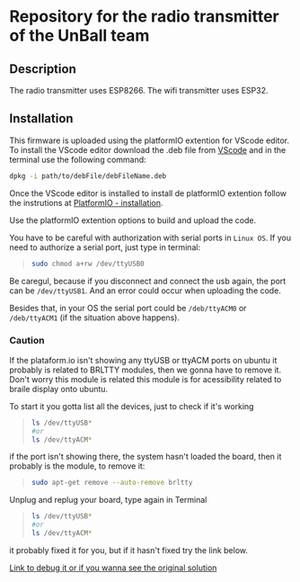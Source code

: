 # Repository for the radio transmitter of the UnBall team

## Description 

The radio transmitter uses ESP8266. 
The wifi transmitter uses ESP32.

## Installation

This firmware is uploaded using the platformIO extention for VScode editor.
To install the VScode editor download the .deb file from [VScode](https://code.visualstudio.com/) and in the terminal use the following command: 
```bash
dpkg -i path/to/debFile/debFileName.deb 
```

Once the VScode editor is installed to install de platformIO extention follow the instrutions at [PlatformIO - installation](https://platformio.org/install/ide?install=vscode).

Use the platformIO extention options to build and upload the code.

You have to be careful with authorization with serial ports in ``Linux OS``. If you need to authorize a serial port, just type in terminal: 

> ```bash
> sudo chmod a+rw /dev/ttyUSB0
> ```

Be caregul, because if you disconnect and connect the usb again, the port can be ```/dev/ttyUSB1```. And an error could occur when uploading the code. 

Besides that, in your OS the serial port could be ```/deb/ttyACM0``` or ```/deb/ttyACM1``` (if the situation above happens). 

### Caution 

If the plataform.io isn't showing any ttyUSB or ttyACM ports on ubuntu it probably is related to BRLTTY modules, then we gonna have to remove it. Don't worry this module is related this module is for acessibility related to braile display onto ubuntu.

To start it you gotta list all the devices, just to check if it's working

> ```bash
> ls /dev/ttyUSB* 
> #or 
> ls /dev/ttyACM*
> ```

if the port isn't showing there, the system hasn't loaded the board, then it probably is the module, to remove it:

> ```bash
> sudo apt-get remove --auto-remove brltty
> ```

Unplug and replug your board, type again in Terminal
> ```bash
> ls /dev/ttyUSB* 
> #or 
> ls /dev/ttyACM*
> ```

it probably fixed it for you, but if it hasn't fixed try the link below.

[Link to debug it or if you wanna see the original solution](https://forum.arduino.cc/t/ubuntu-arduino-ide-not-showing-any-ports/1043925/19)

